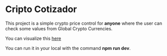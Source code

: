 # Cripto Cotizador

This project is a simple crypto price control for **anyone** where the user can check some values from Global Crypto Currencies.

You can visualize this [here](https://subtle-meerkat-46f7db.netlify.app/)

You can run it in your local with the command **npm run dev**.
